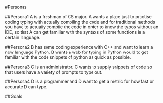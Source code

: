 #Personas

##Persona1
A is a freshman of CS major. A wants a place just to practise coding typing with actually compiling the code and for traditional methods you have to actually compile the code in order to know the typos without an IDE, so that A can get familiar with the syntaxs of some functions in a certain language. 

##Persona2
B has some coding experience with C++ and want to learn a new language Python. B wants a web for typing in Python would to get familiar with the code snippets of python as quick as possible.

##Persona3
C is an administrator. C wants to supply snippets of code so that users have a variety of prompts to type out.

##Persona4
D is a programmer and D want to get a metric for how fast or accurate D can type.

##Goals


